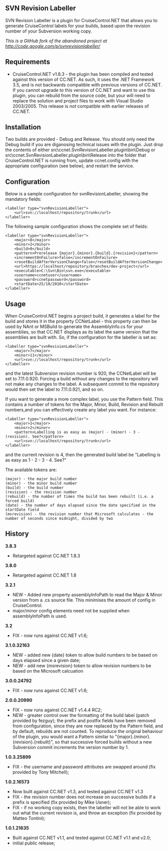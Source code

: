 SVN Revision Labeller
---------------------

SVN Revision Labeller is a plugin for CruiseControl.NET that allows you to generate CruiseControl labels for your builds, based upon the revision number of your Subversion working copy.

*This is a GitHub fork of the abandoned project at http://code.google.com/p/svnrevisionlabeller/*

Requirements
------------

* CruiseControl.NET v1.8.3 - the plugin has been compiled and tested against this version of CC.NET. As such, it uses the .NET Framework 3.5, and is not backwards compatible with previous versions of CC.NET. If you cannot upgrade to this version of CC.NET and want to use this plugin, you can rebuild from the source code, but your will need to replace the solution and project files to work with Visual Studio 2003/2005. This release is *not* compatible with earlier releases of CC.NET.

Installation
------------

Two builds are provided - Debug and Release. You should only need the Debug build if you are diganosing technical issues with the plugin. Just drop the contents of either src\ccnet.SvnRevisionLabeller.plugin\bin\Debug or src\ccnet.SvnRevisionLabeller.plugin\bin\Release into the folder that CruiseControl.NET is running from, update ccnet.config with the appropriate configuration (see below), and restart the service.

Configuration
-------------

Below is a sample configuration for svnRevisionLabeller, showing the mandatory fields:

	<labeller type="svnRevisionLabeller">
		<url>svn://localhost/repository/trunk</url>
	</labeller>

The following sample configuration shows the complete set of fields:

	<labeller type="svnRevisionLabeller">
		<major>8</major>
		<minor>2</minor>
		<build>0</build>
		<pattern>Prerelease {major}.{minor}.{build}.{revision}</pattern>
		<incrementOnFailure>false</incrementOnFailure>
		<resetBuildAfterVersionChange>false</resetBuildAfterVersionChange>
		<url>https://localhost/repository/branches/dev-project</url>
		<executable>C:\Svn\Bin\svn.exe</executable>
		<username>ccnetuser</username>
		<password>ccnetpassword</password>
		<startDate>25/10/2010</startDate>
	</labeller>

Usage
-----

When CruiseControl.NET begins a project build, it generates a label for the build and stores it in the property CCNetLabel - this property can then be used by NAnt or MSBuild to generate the AssemblyInfo.cs for your assemblies, so that CC.NET displays as its label the same version that the assemblies are built with. So, if the configuration for the labeller is set as:

	<labeller type="svnRevisionLabeller">
		<major>7</major>
		<minor>11</minor>
		<url>svn://localhost/repository/trunk</url>
	</labeller>

and the latest Subversion revision number is 920, the CCNetLabel will be set to 7.11.0.920. Forcing a build without any changes to the repository will not make any changes to the label. A subsequent commit to the repository would then set the label to 7.11.0.921, and so on.

If you want to generate a more complex label, you use the Pattern field. This contains a number of tokens for the Major, Minor, Build, Revision and Rebuilt numbers,and you can effectively create any label you want. For instance:

	<labeller type="svnRevisionLabeller">
		<major>1</major>
		<minor>2</minor>
		<pattern>Labelling is as easy as (major) - (minor) - 3 - (revision). See?</pattern>
		<url>svn://localhost/repository/trunk</url>
	</labeller>

and the current revision is 4, then the generated build label be "Labelling is as easy as 1 - 2 - 3 - 4. See?"

The available tokens are:

	(major) - the major build number
	(minor) - the minor build number
	(build) - the build number 
	(revision) - the revision number
	(rebuild) - the number of times the build has been rebuilt (i.e. a forced build)
	(date) - the number of days elapsed since the date specified in the startDate field
	(msrevision) - the revision number that Microsoft calculates - the number of seconds since midnight, divided by two

History
-------
**3.8.3**

- Retargeted against CC.NET 1.8.3

**3.8.0**

- Retargeted against CC.NET 1.8

**3.2.1**

- NEW - Added new property assemblyInfoPath to read the Major & Minor version from a .cs source file. This minimises the amount of config in CruiseControl.
- major/minor config elements need not be supplied when assemblyInfoPath is used.

**3.2**

- FIX - now runs against CC.NET v1.6;

**3.1.0.32163**

- NEW - added new {date} token to allow build numbers to be based on days elapsed since a given date;
- NEW - add new {msrevision} token to allow revision numbers to be based on the Microsoft calcuation

**3.0.0.24792**

- FIX - now runs against CC.NET v1.6;

**2.0.0.20990**

- FIX - now runs against CC.NET v1.4.4 RC2;
- NEW - greater control over the formatting of the build label (patch provided by fezguy); the prefix and postfix fields have been removed from configuration, since they are now replaced by the Pattern field, and by default, rebuilds are not counted. To reproduce the original behaviour of the plugin, you would want a Pattern similar to "{major}.{minor}.{revision}.{rebuilt}", so that successive forced builds without a new Subversion commit increments the version number by 1.

**1.0.3.25899**

- FIX - the username and password attributes are swapped around (fix provided by Tony Mitchell);

**1.0.2.16573**

- Now built against CC.NET v1.3, and tested against CC.NET v1.3
- FIX - the revision number does not increase on successive builds if a prefix is specified (fix provided by Mike Usner);
- FIX - if no working copy exists, then the labeller will not be able to work out what the current revision is, and throw an exception (fix provided by Matteo Tontini);

**1.0.1.21635**

- Built against CC.NET v1.1, and tested against CC.NET v1.1 and v2.0;
- initial public release;

